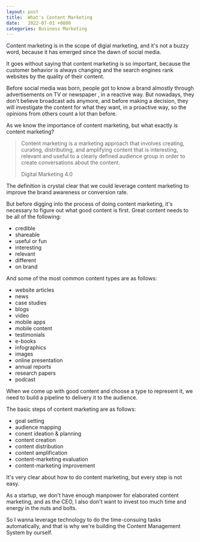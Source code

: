 ```yaml
---
layout: post
title:  What's Content Marketing
date:   2022-07-01 +0800
categories: Business Marketing
---
```


Content marketing is in the scope of digial marketing, and it's not a buzzy word, because it has emerged since the dawn of social media.

It goes without saying that content marketing is so important, because the customer behavior is always changing and the search engines rank websites by the quality of their content.

Before social media was born, people got to know a brand almostly through advertisements on TV or newspaper , in a reactive way. But nowadays, they don't believe broadcast ads anymore, and before making a decision, they will investigate the content for what they want, in a proactive way, so the opinions from others count a lot than before.

As we know the importance of content marketing, but what exactly is content marketing?

> Content marketing is a marketing approach that involves creating, curating, distributing, and amplifying content that is interesting, relevant and useful to a clearly defined audience group in order to create conversations about the content.
> 
> Digital Marketing 4.0

The definition is crystal clear that we could leverage content marketing to improve the brand awareness or conversion rate.

But before digging into the process of doing content marketing, it's necessary to figure out what good content is first. Great content needs to be all of the following:
* credible
* shareable
* useful or fun
* interesting
* relevant
* different
* on brand

And some of the most common content types are as follows:
* website articles
* news
* case studies
* blogs
* video
* mobile apps
* mobile content
* testimonials
* e-books
* infographics
* images
* online presentation
* annual reports
* research papers
* podcast

When we come up with good content and choose a type to represent it, we need to build a pipeline to delivery it to the audience.

The basic steps of content marketing are as follows:
* goal setting
* audience mapping
* conent ideation & planning
* content creation
* content distribution
* content amplification
* content-marketing evaluation
* content-marketing improvement

It's very clear about how to do content marketing, but every step is not easy.

As a startup, we don't have enough manpower for elaborated content marketing, and as the CEO, I also don't want to invest too much time and energy in the nuts and bolts.

So I wanna leverage technology to do the time-consuing tasks automatically, and that is why we're building the Content Management System by ourself.